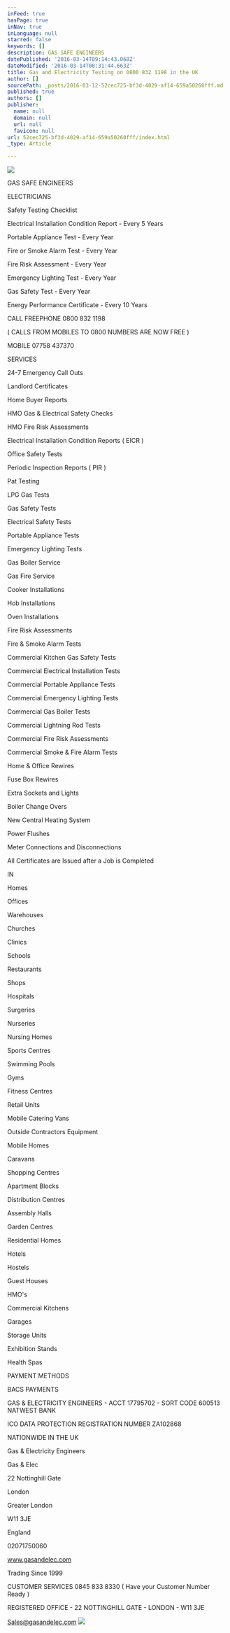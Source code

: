 ```yaml
---
inFeed: true
hasPage: true
inNav: true
inLanguage: null
starred: false
keywords: []
description: GAS SAFE ENGINEERS
datePublished: '2016-03-14T09:14:43.068Z'
dateModified: '2016-03-14T00:31:44.663Z'
title: Gas and Electricity Testing on 0800 832 1198 in the UK
author: []
sourcePath: _posts/2016-03-12-52cec725-bf3d-4029-af14-659a50260fff.md
published: true
authors: []
publisher:
  name: null
  domain: null
  url: null
  favicon: null
url: 52cec725-bf3d-4029-af14-659a50260fff/index.html
_type: Article

---
```

![](https://s3-us-west-2.amazonaws.com/the-grid-img/p/fda3624e143b18bb7063c2eae48f6dc5af53fc27.jpg)

GAS SAFE ENGINEERS

ELECTRICIANS

Safety Testing Checklist

Electrical Installation Condition Report - Every 5 Years

Portable Appliance Test - Every Year

Fire or Smoke Alarm Test - Every Year 

Fire Risk Assessment - Every Year

Emergency Lighting Test - Every Year 

Gas Safety Test - Every Year

Energy Performance Certificate - Every 10 Years 

CALL FREEPHONE  0800 832 1198

( CALLS FROM MOBILES TO 0800 NUMBERS ARE NOW FREE )

MOBILE   07758 437370

SERVICES

24-7 Emergency Call Outs

Landlord Certificates

Home Buyer Reports

HMO Gas & Electrical Safety Checks

HMO Fire Risk Assessments

Electrical Installation Condition Reports ( EICR )

Office Safety Tests 

Periodic Inspection Reports ( PIR )

Pat Testing

LPG Gas Tests

Gas Safety Tests

Electrical Safety Tests

Portable Appliance Tests

Emergency Lighting Tests

Gas Boiler Service

Gas Fire Service

Cooker Installations

Hob Installations

Oven Installations

Fire Risk Assessments 

Fire & Smoke Alarm Tests

Commercial Kitchen Gas Safety Tests

Commercial Electrical Installation Tests

Commercial Portable Appliance Tests

Commercial Emergency Lighting Tests

Commercial Gas Boiler Tests

Commercial Lightning Rod Tests

Commercial Fire Risk Assessments

Commercial Smoke & Fire Alarm Tests

Home & Office Rewires

Fuse Box Rewires 

Extra Sockets and Lights

Boiler Change Overs

New Central Heating System

Power Flushes

Meter Connections and Disconnections

All Certificates are Issued after a Job is Completed

IN

Homes

Offices

Warehouses

Churches

Clinics

Schools

Restaurants 

Shops 

Hospitals

Surgeries

Nurseries

Nursing Homes

Sports Centres

Swimming Pools

Gyms

Fitness Centres

Retail Units

Mobile Catering Vans

Outside Contractors Equipment

Mobile Homes

Caravans

Shopping Centres

Apartment Blocks

Distribution Centres

Assembly Halls 

Garden Centres 

Residential Homes 

Hotels 

Hostels 

Guest Houses

HMO's

Commercial Kitchens

Garages

Storage Units

Exhibition Stands

Health Spas

PAYMENT METHODS

BACS PAYMENTS 

GAS & ELECTRICITY ENGINEERS - ACCT 17795702 - SORT CODE  600513   NATWEST BANK

ICO DATA PROTECTION REGISTRATION NUMBER  ZA102868

NATIONWIDE IN THE  UK

Gas & Electricity Engineers

Gas & Elec

22 Nottinghill Gate

London

Greater London

W11 3JE

England

02071750060

www.gasandelec.com

Trading Since 1999

CUSTOMER SERVICES  0845 833 8330 ( Have your Customer Number Ready )

REGISTERED OFFICE - 22 NOTTINGHILL GATE - LONDON - W11 3JE

[Sales@gasandelec.com][0]
![](https://the-grid-user-content.s3-us-west-2.amazonaws.com/7fb7c666-49a4-4c13-aa45-3fb28bd18958.jpg)

[0]: http://gasandelectricityengineers.co.uk/bristol_19.html